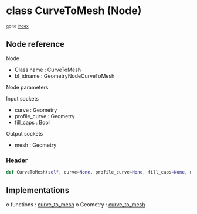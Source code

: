 # class CurveToMesh (Node)

<sub>go to [index](/docs/index.md)</sub>

## Node reference

Node
 - Class name : CurveToMesh
 - bl_idname : GeometryNodeCurveToMesh

Node parameters

Input sockets
 - curve : Geometry
 - profile_curve : Geometry
 - fill_caps : Bool

Output sockets
 - mesh : Geometry

### Header

``` python
def CurveToMesh(self, curve=None, profile_curve=None, fill_caps=None, node_label=None, node_color=None):
```

## Implementations

o functions : [curve_to_mesh](/docs/GeoNodes_classes/curve_to_mesh.md)
o Geometry : [curve_to_mesh](/docs/GeoNodes_classes/curve_to_mesh.md) 

